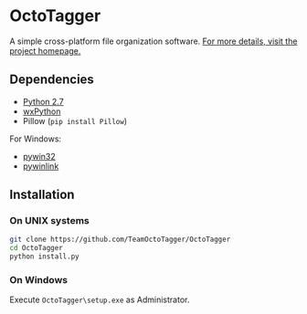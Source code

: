 # OctoTagger
A simple cross-platform file organization software. [For more details, visit the project homepage.](https://octotagger.co/)

## Dependencies

- [Python 2.7](http://www.python.org/downloads)
- [wxPython](http://www.wxpython.org/download.php)
- Pillow (`pip install Pillow`)

For Windows:
- [pywin32](http://sourceforge.net/projects/pywin32/files/pywin32/)
- [pywinlink](https://github.com/TeamOctoTagger/pywinlink)

## Installation

### On UNIX systems
```bash
git clone https://github.com/TeamOctoTagger/OctoTagger
cd OctoTagger
python install.py
```

### On Windows

Execute ```OctoTagger\setup.exe``` as Administrator.
